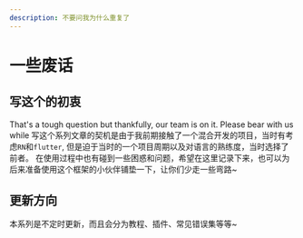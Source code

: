 ```yaml
---
description: 不要问我为什么重复了
---
```


# 一些废话

## 写这个的初衷

That's a tough question but thankfully, our team is on it. Please bear with us while 写这个系列文章的契机是由于我前期接触了一个混合开发的项目，当时有考虑`RN`和`flutter`, 但是迫于当时的一个项目周期以及对语言的熟练度，当时选择了前者。 在使用过程中也有碰到一些困惑和问题，希望在这里记录下来，也可以为后来准备使用这个框架的小伙伴铺垫一下，让你们少走一些弯路~

## 更新方向

本系列是不定时更新，而且会分为教程、插件、常见错误集等等~



